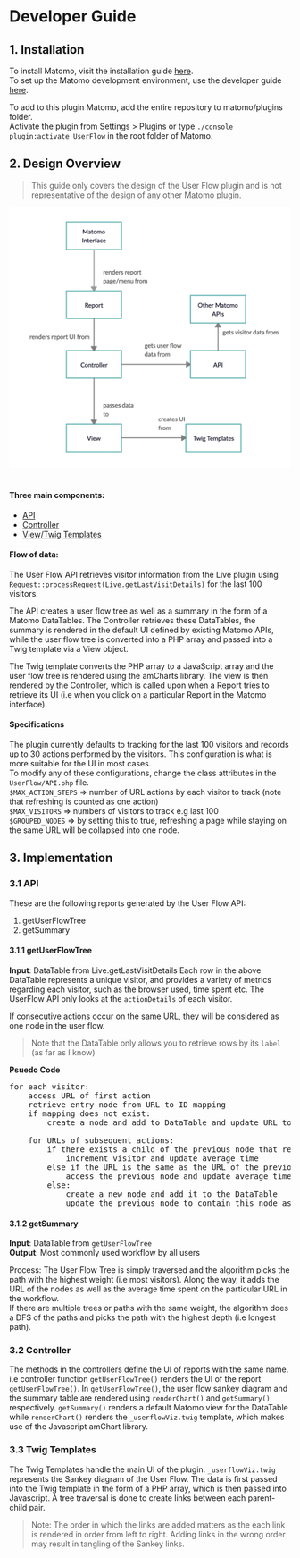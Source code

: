 # Developer Guide

## 1. Installation
To install Matomo, visit the installation guide [here](https://matomo.org/docs/installation/).  
To set up the Matomo development environment, use the developer guide [here](https://developer.matomo.org/guides/getting-started-part-1).  

To add to this plugin Matomo, add the entire repository to matomo/plugins folder.  
Activate the plugin from Settings > Plugins or type
`./console plugin:activate UserFlow` in the root folder of Matomo.

## 2. Design Overview
>This guide only covers the design of the User Flow plugin and is not
>representative of the design of any other Matomo plugin.  

![Overall architecture](../images/Overall.png)  
<br>
#### Three main components:
- [API](#31-api)
- [Controller](#32-controller)
- [View/Twig Templates](#33-twig-templates)

#### Flow of data:  
The User Flow API retrieves visitor information from the Live plugin
using `Request::processRequest(Live.getLastVisitDetails)` for the last
100 visitors. 

The API creates a user flow tree as well as a summary in the form of a 
Matomo DataTables. The Controller retrieves these DataTables, the summary
is rendered in the default UI defined by existing Matomo APIs, while the
user flow tree is converted into a PHP array and passed into a Twig template
via a View object. 

The Twig template converts the PHP array to a JavaScript array and the user 
flow tree is rendered using the amCharts library. The view is then rendered
by the Controller, which is called upon when a Report tries to retrieve its UI 
(i.e when you click on a particular Report in the Matomo interface).

#### Specifications

The plugin currently defaults to tracking for the last 100 visitors and records up to 30 actions
performed by the visitors. This configuration is what is more suitable for the UI in most cases.  
To modify any of these configurations, change the class attributes in the `UserFlow/API.php` file.  
`$MAX_ACTION_STEPS` => number of URL actions by each visitor to track (note that refreshing is counted as one action)  
`$MAX_VISITORS` => numbers of visitors to track e.g last 100  
`$GROUPED_NODES` => by setting this to true, refreshing a page while staying on the same URL will be collapsed into one node.  


## 3. Implementation

### 3.1 API
These are the following reports generated by the User Flow API:
1) getUserFlowTree
2) getSummary

#### 3.1.1 getUserFlowTree
**Input**: DataTable from Live.getLastVisitDetails
Each row in the above DataTable represents a unique visitor, and provides
 a variety of metrics regarding each visitor, such as the browser used, time spent
 etc. The UserFlow API only looks at the `actionDetails` of each visitor.

If consecutive actions occur on the same URL, they will be considered as one node in the
user flow. 
> Note that the DataTable only allows you to retrieve rows by its `label` (as far as I know)

**Psuedo Code** 
<pre>
for each visitor:  
    access URL of first action  
    retrieve entry node from URL to ID mapping  
    if mapping does not exist:  
        create a node and add to DataTable and update URL to ID mapping
        
    for URLs of subsequent actions:  
        if there exists a child of the previous node that represents the URL:
            increment visitor and update average time
        else if the URL is the same as the URL of the previous action:
            access the previous node and update average time
        else:
            create a new node and add it to the DataTable
            update the previous node to contain this node as a child
</pre>

#### 3.1.2 getSummary
**Input**: DataTable from `getUserFlowTree`  
**Output**: Most commonly used workflow by all users

Process: The User Flow Tree is simply traversed and the algorithm picks the path with the highest weight (i.e most visitors). Along the way, it adds the URL of the nodes as well as the average time spent on the particular URL in the workflow.  
If there are multiple trees or paths with the same weight, the algorithm does a DFS of the paths and picks the path with the highest depth (i.e longest path).



### 3.2 Controller
The methods in the controllers define the UI of reports with the same name. i.e
controller function `getUserFlowTree()` renders the UI of the report `getUserFlowTree()`.
In `getUserFlowTree()`, the user flow sankey diagram and the summary table are rendered using `renderChart()`
and `getSummary()` respectively. `getSummary()` renders a default Matomo view for the DataTable while
`renderChart()` renders the `_userflowViz.twig` template, which makes use of the Javascript amChart library.

### 3.3 Twig Templates
The Twig Templates handle the main UI of the plugin. 
`_userflowViz.twig` represents the Sankey diagram of the User Flow. The data is first
passed into the Twig template in the form of a PHP array, which is then passed into Javascript. A tree traversal is done to 
create links between each parent-child pair.
>Note: The order in which the links are added matters as the each link is rendered in order
>from left to right. Adding links in the wrong order may result in tangling of the
>Sankey links.